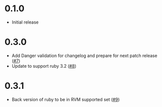 # 0.1.0
- Initial release

# 0.3.0
- Add Danger validation for changelog and prepare for next patch release ([#7](https://github.com/cerner/github_bot-ruby/pull/7))
- Update to support ruby 3.2 ([#8](https://github.com/cerner/github_bot-ruby/pull/8))

# 0.3.1
- Back version of ruby to be in RVM supported set ([#9](https://github.com/cerner/github_bot-ruby/pull/9))